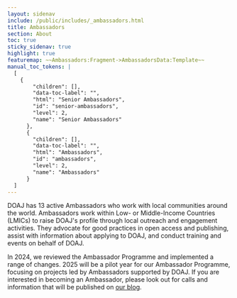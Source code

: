 ```yaml
---
layout: sidenav
include: /public/includes/_ambassadors.html
title: Ambassadors
section: About
toc: true
sticky_sidenav: true
highlight: true
featuremap: ~~Ambassadors:Fragment->AmbassadorsData:Template~~
manual_toc_tokens: |
  [
    {
        "children": [],
        "data-toc-label": "",
        "html": "Senior Ambassadors",
        "id": "senior-ambassadors",
        "level": 2,
        "name": "Senior Ambassadors"
      },
      {
        "children": [],
        "data-toc-label": "",
        "html": "Ambassadors",
        "id": "ambassadors",
        "level": 2,
        "name": "Ambassadors"
      }
  ]
---
```


DOAJ has 13 active Ambassadors who work with local communities around the world. Ambassadors work within Low- or Middle-Income Countries (LMICs) to raise DOAJ's profile through local outreach and engagement activities. They advocate for good practices in open access and publishing, assist with information about applying to DOAJ, and conduct training and events on behalf of DOAJ. 

In 2024, we reviewed the Ambassador Programme and implemented a range of changes. 2025 will be a pilot year for our Ambassador Programme, focusing on projects led by Ambassadors supported by DOAJ. If you are interested in becoming an Ambassador, please look out for calls and information that will be published on [our blog](https://blog.doaj.org/).
